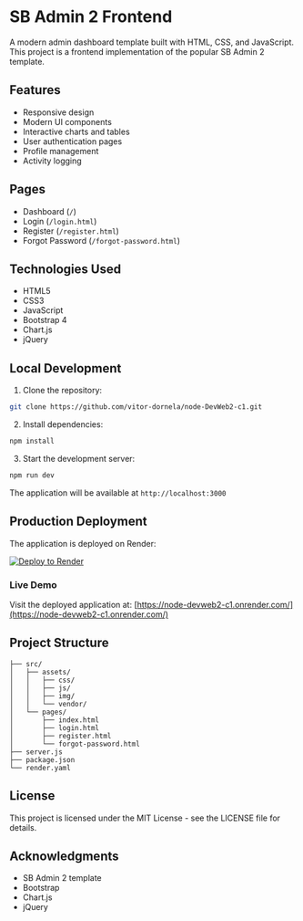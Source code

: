 # SB Admin 2 Frontend

A modern admin dashboard template built with HTML, CSS, and JavaScript. This project is a frontend implementation of the popular SB Admin 2 template.

## Features

- Responsive design
- Modern UI components
- Interactive charts and tables
- User authentication pages
- Profile management
- Activity logging

## Pages

- Dashboard (`/`)
- Login (`/login.html`)
- Register (`/register.html`)
- Forgot Password (`/forgot-password.html`)

## Technologies Used

- HTML5
- CSS3
- JavaScript
- Bootstrap 4
- Chart.js
- jQuery

## Local Development

1. Clone the repository:
```bash
git clone https://github.com/vitor-dornela/node-DevWeb2-c1.git
```

2. Install dependencies:
```bash
npm install
```

3. Start the development server:
```bash
npm run dev
```

The application will be available at `http://localhost:3000`

## Production Deployment

The application is deployed on Render:

[![Deploy to Render](https://render.com/images/deploy-to-render-button.svg)](https://render.com/deploy)

### Live Demo

Visit the deployed application at: [https://node-devweb2-c1.onrender.com/](https://node-devweb2-c1.onrender.com/)

## Project Structure

```
├── src/
│   ├── assets/
│   │   ├── css/
│   │   ├── js/
│   │   ├── img/
│   │   └── vendor/
│   └── pages/
│       ├── index.html
│       ├── login.html
│       ├── register.html
│       └── forgot-password.html
├── server.js
├── package.json
└── render.yaml
```

## License

This project is licensed under the MIT License - see the LICENSE file for details.

## Acknowledgments

- SB Admin 2 template
- Bootstrap
- Chart.js
- jQuery